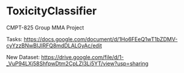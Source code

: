 # ToxicityClassifier

CMPT-825 Group MMA Project

Tasks: https://docs.google.com/document/d/1Ho6FEeQ1wT1bZDMV-cyYzzBNwBIJIRFQ8mdDLALGyAc/edit


New Dataset: https://drive.google.com/file/d/1-_VuP94LXj58ShfpwDtm2CpLZI3Li5YT/view?usp=sharing